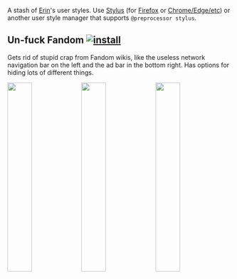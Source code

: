 A stash of [Erin](https://eritbh.me)'s user styles. Use [Stylus](https://add0n.com/stylus.html) (for [Firefox](https://addons.mozilla.org/en-GB/firefox/addon/styl-us/) or [Chrome/Edge/etc](https://chrome.google.com/webstore/detail/stylus/clngdbkpkpeebahjckkjfobafhncgmne)) or another user style manager that supports `@preprocessor stylus`.

## Un-fuck Fandom [![install](https://img.shields.io/badge/-install-blue)](https://github.com/eritbh/userstyles/raw/main/un-fuck-fandom.user.css)

Gets rid of stupid crap from Fandom wikis, like the useless network navigation bar on the left and the ad bar in the bottom right. Has options for hiding lots of different things.

<a href="https://i.eritbh.me/3TJQdSMyLLt13.png"><img src="https://i.eritbh.me/3TJQdSMyLLt13.png" width="33%"></a><a href="https://i.eritbh.me/B6L3zFGAh8a15.png"><img src="https://i.eritbh.me/B6L3zFGAh8a15.png" width="33%"></a><a href="https://i.eritbh.me/Hq2ChidPepN18.png"><img src="https://i.eritbh.me/Hq2ChidPepN18.png" width="33%"></a>
